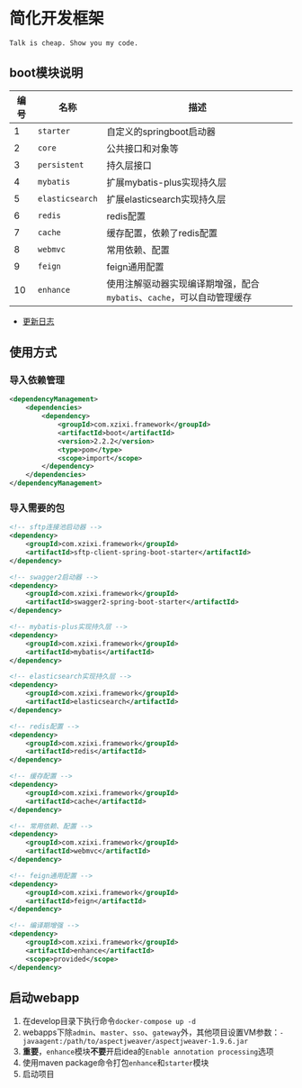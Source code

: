 # 简化开发框架

`Talk is cheap. Show you my code.`

## boot模块说明

| 编号 | 名称 | 描述 |
| --- | --- | --- |
| 1 | `starter` | 自定义的springboot启动器 |
| 2 | `core` | 公共接口和对象等 |
| 3 | `persistent` | 持久层接口 |
| 4 | `mybatis` | 扩展mybatis-plus实现持久层 |
| 5 | `elasticsearch` | 扩展elasticsearch实现持久层 |
| 6 | `redis` | redis配置 |
| 7 | `cache` | 缓存配置，依赖了redis配置 |
| 8 | `webmvc` | 常用依赖、配置 |
| 9 | `feign` | feign通用配置 |
| 10 | `enhance` | 使用注解驱动器实现编译期增强，配合`mybatis`、`cache`，可以自动管理缓存 |

- [更新日志](./UPDATELOG.md)

## 使用方式

### 导入依赖管理

```xml
<dependencyManagement>
    <dependencies>
        <dependency>
            <groupId>com.xzixi.framework</groupId>
            <artifactId>boot</artifactId>
            <version>2.2.2</version>
            <type>pom</type>
            <scope>import</scope>
        </dependency>
    </dependencies>
</dependencyManagement>
```

### 导入需要的包

```xml
<!-- sftp连接池启动器 -->
<dependency>
    <groupId>com.xzixi.framework</groupId>
    <artifactId>sftp-client-spring-boot-starter</artifactId>
</dependency>
```
```xml
<!-- swagger2启动器 -->
<dependency>
    <groupId>com.xzixi.framework</groupId>
    <artifactId>swagger2-spring-boot-starter</artifactId>
</dependency>
```
```xml
<!-- mybatis-plus实现持久层 -->
<dependency>
    <groupId>com.xzixi.framework</groupId>
    <artifactId>mybatis</artifactId>
</dependency>
```
```xml
<!-- elasticsearch实现持久层 -->
<dependency>
    <groupId>com.xzixi.framework</groupId>
    <artifactId>elasticsearch</artifactId>
</dependency>
```
```xml
<!-- redis配置 -->
<dependency>
    <groupId>com.xzixi.framework</groupId>
    <artifactId>redis</artifactId>
</dependency>
```
```xml
<!-- 缓存配置 -->
<dependency>
    <groupId>com.xzixi.framework</groupId>
    <artifactId>cache</artifactId>
</dependency>
```
```xml
<!-- 常用依赖、配置 -->
<dependency>
    <groupId>com.xzixi.framework</groupId>
    <artifactId>webmvc</artifactId>
</dependency>
```
```xml
<!-- feign通用配置 -->
<dependency>
    <groupId>com.xzixi.framework</groupId>
    <artifactId>feign</artifactId>
</dependency>
```
```xml
<!-- 编译期增强 -->
<dependency>
    <groupId>com.xzixi.framework</groupId>
    <artifactId>enhance</artifactId>
    <scope>provided</scope>
</dependency>
```

## 启动webapp

1. 在develop目录下执行命令`docker-compose up -d`
2. webapps下除`admin`、`master`、`sso`、`gateway`外，其他项目设置VM参数：`-javaagent:/path/to/aspectjweaver/aspectjweaver-1.9.6.jar`
3. **重要**，`enhance`模块**不要**开启idea的`Enable annotation processing`选项
4. 使用maven package命令打包`enhance`和`starter`模块
5. 启动项目
